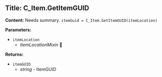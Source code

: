 ## Title: C_Item.GetItemGUID

**Content:**
Needs summary.
`itemGuid = C_Item.GetItemGUID(itemLocation)`

**Parameters:**
- `itemLocation`
  - *ItemLocationMixin* 🔗

**Returns:**
- `itemGUID`
  - *string* - ItemGUID